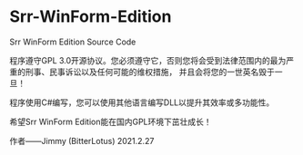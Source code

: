 # Srr-WinForm-Edition
Srr WinForm Edition Source Code

程序遵守GPL 3.0开源协议。您必须遵守它，否则您将会受到法律范围内的最为严重的刑事、民事诉讼以及任何可能的维权措施，
并且会将您的一世英名毁于一旦！

程序使用C#编写，您可以使用其他语言编写DLL以提升其效率或多功能性。

希望Srr WinForm Edition能在国内GPL环境下茁壮成长！

作者——Jimmy (BitterLotus)  2021.2.27
